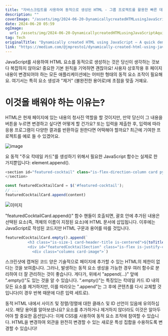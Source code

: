```yaml
---
title: "자바스크립트를 사용하여 동적으로 생성된 HTML - 그룹 프로젝트를 활용한 빠른 데모"
description: ""
coverImage: "/assets/img/2024-06-20-DynamicallycreatedHTMLusingJavaScriptAquickdemousingagroupproject_0.png"
date: 2024-06-20 05:59
ogImage: 
  url: /assets/img/2024-06-20-DynamicallycreatedHTMLusingJavaScriptAquickdemousingagroupproject_0.png
tag: Tech
originalTitle: "Dynamically created HTML using JavaScript — A quick demo using a group project"
link: "https://medium.com/@jmpresto1/dynamically-created-html-using-javascript-a-quick-demo-using-a-group-project-3a0af111620b"
---
```



JavaScript를 사용하여 HTML 요소를 동적으로 생성하는 것은 당신이 생각하는 것보다 복잡하지 않아요! 중요한 기본 원칙을 기억하면 괜찮아요! 사용자 상호작용 후 페이지 내용이 변경되어야 하는 모든 애플리케이션에는 어떠한 형태의 동적 요소 조작이 필요해요. 여기서는 특히 요소 생성과 "제거" (불완전한 용어로)에 초점을 맞출 거예요.

# 이것을 배워야 하는 이유는?

HTML은 현재 페이지에 있는 내용의 청사진 역할을 할 것이지만, 만약 당신이 그 내용을 버튼을 누르면 변경하고 싶다면 어떻게 할 건가요? 또는 입력을 제출한 후, 입력에 따라 응용 프로그램이 다양한 결과를 반환하길 원한다면 어떡해야 할까요? 최근에 기여한 프로젝트를 예로 들 수 있겠어요.

![image](https://miro.medium.com/v2/resize:fit:1400/1*czD6QBwXt7Oh69m8JXMcvA.gif)

<div class="content-ad"></div>

요 동적 "주요 칵테일 카드"를 생성하기 위해서 필요한 JavaScript 함수는 실제로 한 가지뿐입니다: element.append().

```js
<section id="featured-cocktail" class="is-flex-direction-column card py-5 mt-2" style="background-color: var(--secondary); color: var(--dark-text)">
</section>
```

```js
const featuredCocktailCard = $('#featured-cocktail');
// ...
featuredCocktailCard.append(content)
```

![이미지](/assets/img/2024-06-20-DynamicallycreatedHTMLusingJavaScriptAquickdemousingagroupproject_0.png)

<div class="content-ad"></div>

"featuredCocktailCard.append()" 함수 핸들이 호출되면, 괄호 안에 추가된 내용은 선택된 요소(즉, 객체의 이름이 지정된 요소)에 HTML 문서에 삽입됩니다. 이후에는 JavaScript로 작성된 코드지만 HTML 구문과 용어를 따를 것입니다.

```js
featuredCocktailCard.empty().append(`
          <h3 class="is-size-1 card-header-title is-centered">${toTitleCase(cocktailName)}</h3>
          <div id="featuredCocktailSection" class="is-flex is-justify-content-center">
            <div class="columns card-image">`)
```

스크린샷에 캡쳐된 코드 양은 기술적으로 페이지에 추가할 수 있는 HTML의 제한이 없다는 것을 보여줍니다. 그러나, 발생하는 동적 요소 생성을 가능한 경우 여러 함수로 분리하여 더 잘 관리하는 것이 좋습니다. 게다가, 위에서 "append(...)" 앞에 ".empty()"도 있는 것을 알 수 있습니다. ".empty()"는 특징있는 칵테일 카드 ID 내의 모든 요소를 제거하지만, 이를 따라오는 ".append"는 그 후에 콘텐츠를 다시 교체할 것입니다(이 경우 반복 때문에 다른 입력 세트로).

동적 HTML 내에서 사이즈 및 정렬/정렬에 대한 클래스 및 ID 선언이 있음에 유의하십시오. 해당 용어를 알아보셨나요? 요소를 추가하거나 제거하지 않더라도 이것은 알아두어야 할 중요한 옵션입니다: 이제 CSS를 사용하여 동적 요소 조작에 참여할 수 있습니다. HTML을 변경하여 외관을 완전히 변경할 수 있는 새로운 특성 집합을 수용하도록 변경할 수 있습니다!